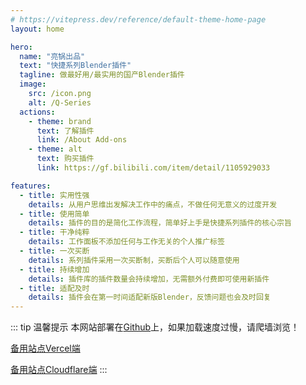```yaml
---
# https://vitepress.dev/reference/default-theme-home-page
layout: home

hero:
  name: "亮锅出品"
  text: "快捷系列Blender插件"
  tagline: 做最好用/最实用的国产Blender插件
  image:
    src: /icon.png
    alt: /Q-Series
  actions:
    - theme: brand
      text: 了解插件
      link: /About Add-ons
    - theme: alt
      text: 购买插件
      link: https://gf.bilibili.com/item/detail/1105929033

features:
  - title: 实用性强
    details: 从用户思维出发解决工作中的痛点，不做任何无意义的过度开发
  - title: 使用简单
    details: 插件的目的是简化工作流程，简单好上手是快捷系列插件的核心宗旨
  - title: 干净纯粹
    details: 工作面板不添加任何与工作无关的个人推广标签
  - title: 一次买断
    details: 系列插件采用一次买断制，买断后个人可以随意使用
  - title: 持续增加
    details: 插件库的插件数量会持续增加，无需额外付费即可使用新插件
  - title: 适配及时
    details: 插件会在第一时间适配新版Blender，反馈问题也会及时回复
---
```


::: tip 温馨提示
本网站部署在[Github](https://qaddons.cn// "Github主站")上，如果加载速度过慢，请爬墙浏览！

[备用站点Vercel端](https://docs-qseries.vercel.app/ "部署在Vercel上") 

[备用站点Cloudflare端](https://docs-qseries.pages.dev/ "部署在Cloudflare Pages上")
:::